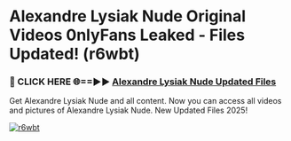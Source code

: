 # Alexandre Lysiak Nude Original Videos 0nlyFans Leaked - Files Updated! (r6wbt)

<h3>🔴 CLICK HERE 🌐==►► <a href="https://tinyurl.com/y5r63du9" rel="nofollow">Alexandre Lysiak Nude Updated Files</a></h3>

Get Alexandre Lysiak Nude and all content. Now you can access all videos and pictures of Alexandre Lysiak Nude. New Updated Files 2025!

[![r6wbt](https://i.imgur.com/UVo9nyh.gif)](https://tinyurl.com/y5r63du9)